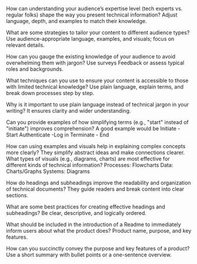 How can understanding your audience’s expertise level (tech experts vs. regular folks) shape the way you present technical information?
Adjust language, depth, and examples to match their knowledge.

What are some strategies to tailor your content to different audience types?
Use audience-appropriate language, examples, and visuals; focus on relevant details.

How can you gauge the existing knowledge of your audience to avoid overwhelming them with jargon?
Use surveys
Feedback
or assess typical roles and backgrounds.

What techniques can you use to ensure your content is accessible to those with limited technical knowledge?
Use plain language, explain terms, and break down processes step by step.

Why is it important to use plain language instead of technical jargon in your writing?
It ensures clarity and wider understanding.

Can you provide examples of how simplifying terms (e.g., "start" instead of "initiate") improves comprehension? 
A good example would be
Initiate -Start
Authenticate -Log in
Terminate - End

How can using examples and visuals help in explaining complex concepts more clearly?
They simplify abstract ideas and make connections clearer.
What types of visuals (e.g., diagrams, charts) are most effective for different kinds of technical information?
Processes: Flowcharts
Data: Charts/Graphs
Systems: Diagrams

How do headings and subheadings improve the readability and organization of technical documents?
They guide readers and break content into clear sections.

What are some best practices for creating effective headings and subheadings?
Be clear, 
descriptive, 
and logically ordered.

What should be included in the introduction of a Readme to immediately inform users about what the product does?
Product name, purpose, and key features.

How can you succinctly convey the purpose and key features of a product?
Use a short summary with bullet points or a one-sentence overview.
